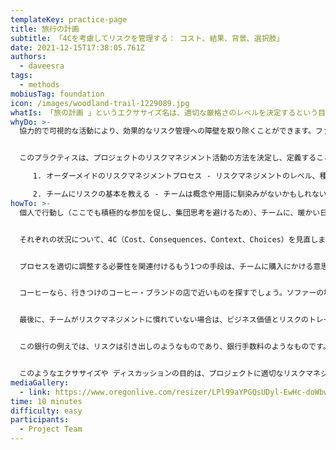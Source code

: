 ```yaml
---
templateKey: practice-page
title: 旅行の計画
subtitle: 「4Cを考慮してリスクを管理する： コスト、結果、背景、選択肢」
date: 2021-12-15T17:38:05.761Z
authors:
  - daveesra
tags:
  - methods
mobiusTag: foundation
icon: /images/woodland-trail-1229089.jpg
whatIs: 「旅の計画 」というエクササイズ名は、適切な厳格さのレベルを決定するという目標を物語っています。 ほとんどの人は、散歩やハイキングの計画を思い浮かべることができるため、これが4Cと呼ばれるアクティビティに使われる背景です。共同作業のワークショップでは、早い段階で人々に動いてもらいます。あまりに長い間見守っていると、何人かは「参加者」モードではなく「観察者」モードに後退してしまうからです。
whyDo: >-
  協力的で可視的な活動により、効果的なリスク管理への障壁を取り除くことができます。ファシリテーターは、チームが、そのプロジェクト独自のリスクマネジメントを効果 的に行うための厳密さのレベルを特定するのを支援します。プロジェクトチームに対するリスクマネジメント活動のアウトプットは、更新されたプロジェ クト文書とプロジェクトバックログのストーリーになります。


  このプラクティスは、プロジェクトのリスクマネジメント活動の方法を決定し、定義することです。目標は以下のとおり：

     1. オーダーメイドのリスクマネジメントプロセス - リスクマネジメントのレベル、種類、及び可視性が、リスク及び組織にとってのプロジェクトの重要性の双方に見合ったものとなるようにする。

     2. チームにリスクの基本を教える - チームは概念や用語に馴染みがないかもしれないので
howTo: >-
  個人で行動し（ここでも積極的な参加を促し、集団思考を避けるため）、チームに、暖かい日に田舎で2マイル（約3.5キロ）のハイキングをする場合の持ち物を考えてもらいます。数分間、ポスト・イット・ノートにリストを作成させ、その回答をグループで確認します。何も持っていかない、あるいは水のボトルだけという人もいれば、レインジャケットや熊よけスプレー（私はカナダのロッキー山脈の近くに住んでいる）、その他いろいろなものを提案する人もいると思います。そして、これらのアイテムの長所と短所を検討します。必要であれば便利だが、持ち運ぶには荷物になったりします。そして、冬の山で10マイルのハイキングにするとか、数日間の旅にするとか、いくつかのパラメーターを変えてプラクティスを繰り返します。より多くの事態に備えるため、リストはさらに長くなっていきます。


  それぞれの状況について、4C（Cost、Consequences、Context、Choices）を見直します。私たちが何を持ってくるか（そしてリスク管理のためにどう準備するか）は、持ってくる／使うことによるコスト、持ってこないことによる結果（雨合羽は濡れる、防寒着は寒い／低体温症）によって異なります。丈夫で能力があり、機知に富んだエリート・ウルトラマラソン選手のための準備、あるいは、より多くのプロテクションを必要とする子供たちのグループのための準備など、今話題の背景を検証してみましょう。最後に、私たちがする選択は、背景の枠の中で、コストと結果のバランスを十分に考慮したものでなければなりません。


  プロセスを適切に調整する必要性を関連付けるもう1つの手段は、チームに購入にかける意思決定の厳密さを考えてもらうことである。コーヒー（US$2）、ソファー（US$2,000）、車（US$20,0000）、マンション（US$200,000）の購入を検討する方法は、数字が大きくなるにつれて変わってきます。


  コーヒーなら、行きつけのコーヒー・ブランドの店で近いものを探すでしょう。ソファーの場合、人々はあちこち見て回り、あまり詳しく調べずに一番気に入ったものを買うこともあります。車の領域になると、安全性、経済性、リセールの要素が日常的に検討するはずです。マンションの購入では、ほとんどの人がホームインスペクターやコンドミニアムの書類審査会社といった専門家の助けを借りるほど、利害関係が大きくなります。私たちのプロジェクトでも同じように、何がその取り組みにふさわしいかを問う必要があります。


  最後に、チームがリスクマネジメントに慣れていない場合は、ビジネス価値とリスクのトレードオフについて議論する必要があるかもしれません。私たちは通常、潜在的なプラス面（あるいは、マイナス面を回避するためのコンプライアンス・プロジェクト）のためにプロジェクトを実施します。プロジェクトからビジネスバリューを得ることは、銀行口座に預金を受け取るようなものです。世の中の不確実性を考えると、将来の預金を脅かすような変化が起こる前に、できるだけ早く最大の利益を得たいはずです。


  この銀行の例えでは、リスクは引き出しのようなものであり、銀行手数料のようなものです。リスクが発生すると、プロジェクトは後退し、ビジネス価値の提供からリソースが奪われ、将来の価値の提供が脅かされます。つまり、プロジェクトを最大限に活用するためには、リスクを回避または低減しながら、ビジネス価値を最大化する必要があります。


  このようなエクササイズや ディスカッションの目的は、プロジェクトに適切なリスクマネジメントのレベルについてチー ムに考えさせ、合意された戦略に対するコンセンサスと支持を得ることです。この「なぜ？」という共通理解がなければ、プロセスへの参加は得られません。
mediaGallery:
  - link: https://www.oregonlive.com/resizer/LPl99aYPGQsUDyl-EwHc-doWbw0=/800x0/smart/cloudfront-us-east-1.images.arcpublishing.com/advancelocal/5JRLM5D7BZGW5G6X2ZK7LLUQBA.jpg
time: 10 minutes
difficulty: easy
participants:
  - Project Team
---
```

